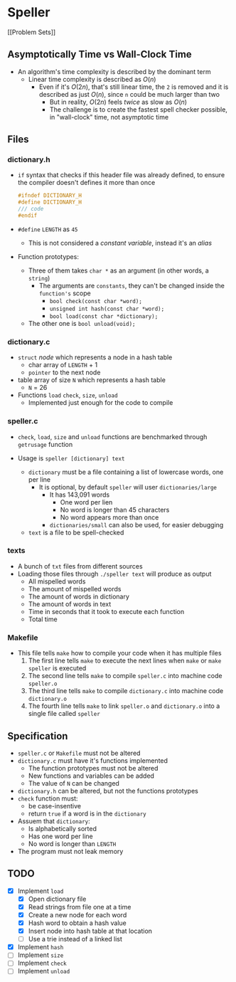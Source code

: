# Speller
[[Problem Sets]]

## Asymptotically Time vs Wall-Clock Time
- An algorithm's time complexity is described by the dominant term
    - Linear time complexity is described as $O(n)$
        - Even if it's $O(2n)$, that's still linear time, the `2` is removed and it is described as just $O(n)$, since `n` could be much larger than two
            - But in reality, $O(2n)$ feels *twice* as slow as $O(n)$ 
            - The challenge is to create the fastest spell checker possible, in "wall-clock" time, not asymptotic time

## Files            
### dictionary.h 
- `if` syntax that checks if this header file was already defined, to ensure the compiler doesn't defines it more than once
    ```c
    #ifndef DICTIONARY_H     
    #define DICTIONARY_H
    /// code
    #endif
    ```
- `#define` `LENGTH` as `45`
    - This is not considered a *constant variable*, instead it's an *alias*

- Function prototypes:
    - Three of them takes `char *` as an argument (in other words, a `string`)
        - The arguments are `constants`, they can't be changed inside the `function's` scope
            - `bool check(const char *word);`
            - `unsigned int hash(const char *word);`
            - `bool load(const char *dictionary);` 
    - The other one is `bool unload(void);`


### dictionary.c
- `struct` *node* which represents a node in a hash table
    - char array of `LENGTH` + 1
    - `pointer` to the next node
- table array of size `N` which represents a hash table
    - `N` = 26
- Functions `load` `check`, `size`, `unload`
    - Implemented just enough for the code to compile

### speller.c
- `check`, `load`, `size` and `unload` functions are benchmarked through `getrusage` function

- Usage is `speller [dictionary] text`
    - `dictionary` must be a file containing a list of lowercase words, one per line
        - It is optional, by default `speller` will user `dictionaries/large`
            - It has 143,091 words
                - One word per lien
                - No word is longer than 45 characters
                - No word appears more than once
            - `dictionaries/small` can also be used, for easier debugging
    - `text` is a file to be spell-checked

### texts
- A bunch of `txt` files from different sources
- Loading those files through `./speller text` will produce as output
    - All mispelled words
    - The amount of mispelled words
    - The amount of words in dictionary
    - The amount of words in text
    - Time in seconds that it took to execute each function
    - Total time

### Makefile
- This file tells `make` how to compile your code when it has multiple files
    1. The first line tells `make` to execute the next lines when `make` or `make speller` is executed
    2. The second line tells `make` to compile `speller.c` into machine code `speller.o`
    3. The third line tells `make` to compile `dictionary.c` into machine code `dictionary.o`
    4. The fourth line tells `make` to link `speller.o` and `dictionary.o` into a single file called `speller`

## Specification
- `speller.c` or `Makefile` must not be altered
- `dictionary.c` must have it's functions implemented
    - The function prototypes must not be altered
    - New functions and variables can be added
    - The value of `N` can be changed
- `dictionary.h` can be altered, but not the functions prototypes
- `check` function must: 
    - be case-insentive
    - return `true` if a word is in the `dictionary`
- Assuem that `dictionary`:
    - Is alphabetically sorted
    - Has one word per line
    - No word is longer than `LENGTH`
- The program must not leak memory


## TODO
- [x] Implement `load`
    - [x] Open dictionary file
    - [x] Read strings from file one at a time
    - [x] Create a new node for each word
    - [x] Hash word to obtain a hash value
    - [x] Insert node into hash table at that location
    - [ ] Use a trie instead of a linked list
- [x] Implement `hash`
- [ ] Implement `size`
- [ ] Implement `check`
- [ ] Implement `unload`
